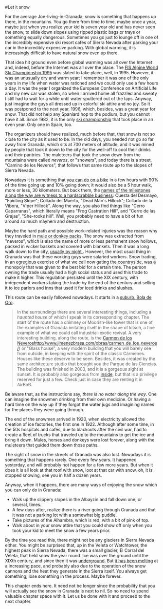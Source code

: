 #Let it snow

For the average Joe-living-in-Granada, snow is something that happens
up there, in the mountains. You go there from time to time, maybe once
a year, maybe just when you realize your kid is seven year old and has
never seen the snow, to slide down slopes using ripped plastic bags or
trays or something equally dangerous. Sometimes you go just to lounge
off in one of the incredibly expensive ski resort cafés of Sierra
Nevada after parking your car in the incredibly expensive
parking. With global warming, it is increasingly difficult to have
natural snow even up there.

That idea hit ground even before global warming was all over the
Internet and, indeed, before the Internet was all over the place. The
[FIS Alpine World Ski Championship 1995](https://en.wikipedia.org/wiki/FIS_Alpine_World_Ski_Championships_1996)
was slated to take place, well, in 1995. However, it was an unusually
dry and warm year; I remember it was one of the only years in my life
when water was rationed and we could only use a few hours a day. It
was the year I organized the European Conference on Artificial Life
and my new car was stolen, so when I arrived home all frazzled and
sweaty I still had to wait for a while until water sputtered out of
the taps. Anyway, just imagine the guys all dressed up in colorful ski
attire and no joy. So It was postponed to the next year, 1996, which,
besides, was a great year for snow. That did not help any Spaniard hop
to the podium, but you cannot have it all. Since 1982, it is the only
[ski championship](https://en.wikipedia.org/wiki/List_of_alpine_skiing_world_champions)
that took place in an even year. Only one in Spain, too. 

The organizers should have realized, much before that, that snow is
not so close to the city as it used to be. In the old days, you needed
not go so far away from Granada, which sits at 700 meters of altitude, and it was mined
by people that took it down to the city for the well-off to cool their
drinks and their pantries. The muleteers that took the snow down from
the mountains were called *neveros*, or "snowers", and today there is
a street, "Camino de los Neveros", that follows that same route up to
the slopes of Sierra Nevada.

Nowadays it is something that
[you can do on a bike](http://josemerutass.blogspot.com.es/2007/01/camino-de-los-neveros-el-purche-los.html)
in a few hours with 90% of the time going up and 10% going down; it
would also be a 5 hour walk, more or less, 30 kilometers. But back
them, the
[names of the milestones along the way are witness to a hardscrabble business](http://www.magrama.gob.es/es/red-parques-nacionales/nuestros-parques/sierra-nevada/Camino_de_los_neveros_tcm7-311798.pdf):
Cuesta del Desmayo, "Fainting Slope"; Collado del Muerto, "Dead Man's
Hillock"; Collado de la Víbora, "Viper Hillock". Along the way, you
also find things like "Cerro Caparranas", which literally means "Frog
Castration Hill", and "Cerro de las Grajas", "She-rooks hill". Well,
you probably need to have a bit of fun around so much mayhem and
destruction.

Maybe the hard path and possible work-related injuries was the reason
why they traveled in [mule or donkey packs](https://www.youtube.com/watch?v=e-XBQMznOVQ). The snow was extracted
from "neveros", which is also the name of more or less permanent snow
hollows, packed in wicker baskets and covered with blankets. Then it
was a long walk down to the city,
[usually by night ](http://www.nevasport.com/nivalis/art/1927/El-oficio-de-nevero/). However,
the most usual thing in Granada was that these working guys were
salaried workers. Snow trading, in an egregious exercise of what we
call now gating the countryside, was a monopoly that was given to the
best bid for a certain time. The person owning the trade usually had a
high social status and used this trade to make it higher. This
regulation persisted until the XIX century, with independent workers
taking the trade by the end of the century and selling it to ice
parlors and inns that used it for iced drinks and slushes.

This route can be easily followed nowadays. It starts in a
[suburb, Bola de Oro](http://es.wikiloc.com/wikiloc/view.do?id=979719).

>In the surroundings there are several interesting things, including a
>*haunted house* of which I speak in its corresponding chapter. The
>start of the route has a chimney or Moorish-like tower that is one of
>the examples of Granada imitating itself in the shape of kitsch, a
>fine example of what we could call industrial-exotic revival. A very
>interesting building, along the route, is the
>[Carmen de los Neveros]()http://www.jimenezbrasa.com/obras/carmen_de_los_neveros/)
>or "Glass house", a very modern building that you will barely see
>from outside, in keeping with the spirit of the classic
>Cármenes. Houses like these deserve to be seen. Besides, it was
>created by the same architecture studio that brought you the Parque
>de las Ciencias. The building was finished in 2003, and it is a
>gorgeous sight at sunset. It is probably also gorgeous from
>[inside](http://www.jimenezbrasa.com/obras/carmen_de_los_neveros/galeria/),
>but that is a privilege reserved for just a few. Check just in case
>they are renting it in AirBnB. 

Be aware that, as the instructions say, *there is no water along the
way*. One can imagine the snowmen drinking from their own medicine. Or
having a hard time on the way up if they forgot the water jugs and
imagining names for the places they were going through. 

The end of the snowmen arrived in 1920, when electricity allowed the
creation of ice factories, the first one in 1922. Although after some
time, in the 50s hospitals and cafés, due to blackouts after the civil
war, had to create a fleet of trucks that traveled up to the mountains
to get the ice and bring it down. Mules, horses and donkeys were lost
forever, along with the muleteers that guided them down those paths. 

The sight of snow in the streets of Granada was also lost. Nowadays it
is something that happens rarely. One every few years. It happened
yesterday, and will probably not happen for a few more years. But when
it does  it is all look at that roof with snow, loot at that car with
snow, oh, it is stopped snowing, see you in half a dozen years. 

Anyway, when it happens, there are many ways of enjoying the snow
which you can only do in Granada: 

* Walk up the slippery slopes in the Albayzín and fall down one, or several, times.
* A few days after, realize there is a river going through Granada and
  that it was not a parking lot with a somewhat big puddle. 
* Take pictures of the Alhambra, which is red, with a bit of pink of top.
* Walk about in your snow attire that you could show off only when you
  took your kid to meet the snow a few years prior.

By the time you read this, there might not be any glaciers in Sierra
Nevada either. You might be surprised that, up in the Veleta or
Watchtower, the highest peak in Sierra Nevada, there was a small
glacier, El Corral del Veleta, that held snow the year
round. Ice was over the ground until the XIXth century, and since then
it was [underground](http://ireneu.blogspot.com.es/2015/10/glaciar-veleta-sierra-nevada.html). But [it has been melting](http://www.geocritiq.com/2013/10/el-hielo-glaciar-de-sierra-nevada-continua-derritiendose/)
at a increasing pace, and probably also due to the operation of the
snow cannons and the heat they generate in the Sierra itself. You
always get something, lose something in the process. Maybe forever. 

This chapter ends here. It need not be longer since the probability
that you will actually see the snow in Granada is next to nil. So no
need to spend valuable chapter space with it. Let us be done with it
and proceed to the next chapter. 
